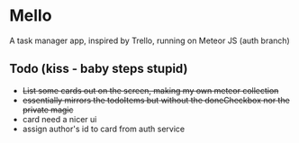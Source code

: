 # Mello

A task manager app, inspired by Trello, running on Meteor JS (auth branch)

## Todo (kiss - baby steps stupid)
 - <s>List some cards out on the screen, making my own meteor collection</s>
 - <s>essentially mirrors the todoItems but without the doneCheckbox nor the private magic</s>
 - card need a nicer ui
 - assign author's id to card from auth service

